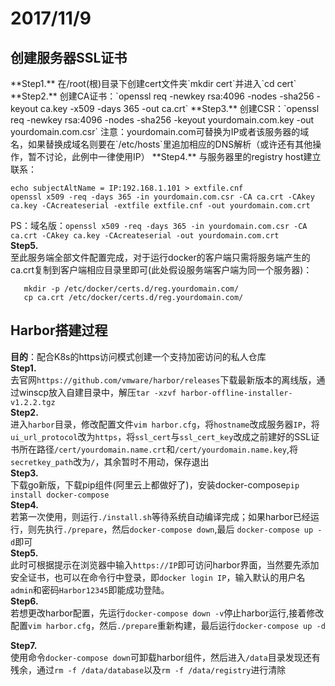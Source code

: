 # 2017/11/9 #

## 创建服务器SSL证书 ##
  <input type="hidden" value="https://github.com/vmware/harbor/blob/master/docs/configure_https.md">
 **Step1.**  
   在/root(根)目录下创建cert文件夹`mkdir cert`并进入`cd cert`  
 **Step2.**  
   创建CA证书：`openssl req -newkey rsa:4096 -nodes -sha256 -keyout ca.key -x509 -days 365 -out ca.crt`  
 **Step3.**  
   创建CSR：`openssl req -newkey rsa:4096 -nodes -sha256 -keyout yourdomain.com.key -out yourdomain.com.csr`  
   注意：yourdomain.com可替换为IP或者该服务器的域名，如果替换成域名则要在`/etc/hosts`里追加相应的DNS解析（或许还有其他操作，暂不讨论，此例中一律使用IP）  
 **Step4.**  
   与服务器里的registry host建立联系：  

    echo subjectAltName = IP:192.168.1.101 > extfile.cnf  
    openssl x509 -req -days 365 -in yourdomain.com.csr -CA ca.crt -CAkey ca.key -CAcreateserial -extfile extfile.cnf -out yourdomain.com.crt
   
   PS：域名版：`openssl x509 -req -days 365 -in yourdomain.com.csr -CA ca.crt -CAkey ca.key -CAcreateserial -out yourdomain.com.crt`  
  **Step5.**  
   至此服务端全部文件配置完成，对于运行docker的客户端只需将服务端产生的ca.crt复制到客户端相应目录里即可(此处假设服务端客户端为同一个服务器)：  
  
       mkdir -p /etc/docker/certs.d/reg.yourdomain.com/
       cp ca.crt /etc/docker/certs.d/reg.yourdomain.com/


## Harbor搭建过程 ##
  **目的**：配合K8s的https访问模式创建一个支持加密访问的私人仓库  
  **Step1.**  
  去官网`https://github.com/vmware/harbor/releases`下载最新版本的离线版，通过winscp放入自建目录中，解压`tar -xzvf harbor-offline-installer-v1.2.2.tgz`  
  **Step2.**  
  进入`harbor`目录，修改配置文件`vim harbor.cfg`，将`hostname`改成服务器`IP`，将`ui_url_protocol`改为`https`，将`ssl_cert`与`ssl_cert_key`改成之前建好的SSL证书所在路径`/cert/yourdomain.name.crt`和`/cert/yourdomain.name.key`,将`secretkey_path`改为`/`，其余暂时不用动，保存退出  
  **Step3.**  
  下载go新版，下载pip组件(阿里云上都做好了)，安装docker-compose`pip install docker-compose`   
  **Step4.**  
   若第一次使用，则运行`./install.sh`等待系统自动编译完成；如果harbor已经运行，则先执行`./prepare`，然后`docker-compose down`,最后 `docker-compose up -d`即可  
  **Step5.**  
   此时可根据提示在浏览器中输入`https://IP`即可访问harbor界面，当然要先添加安全证书，也可以在命令行中登录，即`docker login IP`，输入默认的用户名`admin`和密码`Harbor12345`即能成功登陆。  
  **Step6.**  
   若想更改harbor配置，先运行`docker-compose down -v`停止harbor运行,接着修改配置`vim harbor.cfg`，然后`./prepare`重新构建，最后运行`docker-compose up -d`  

  **Step7.**  
   使用命令`docker-compose down`可卸载harbor组件，然后进入`/data`目录发现还有残余，通过`rm -f /data/database`以及`rm -f /data/registry`进行清除